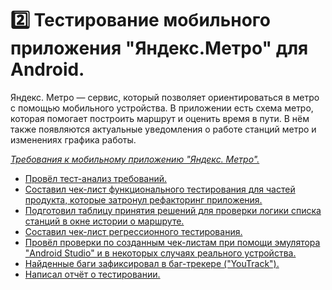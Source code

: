 # 2️⃣ Тестирование мобильного приложения "Яндекс.Метро" для Android.
Яндекс. Метро — сервис, который позволяет ориентироваться в метро с помощью мобильного устройства. В приложении есть схема метро, которая помогает построить маршрут и оценить время в пути. 
В нём также появляются актуальные уведомления о работе станций метро и изменениях графика работы.

<a href="https://drive.google.com/file/d/1_cafC8fnOtM5RFcgGzMxykP9QmCU_v96/view?usp=drive_link">_Требования к мобильному приложению "Яндекс. Метро"._

* Провёл тест-анализ требований.
* Составил чек-лист функционального тестирования для частей продукта, которые затронул рефакторинг приложения.
* Подготовил таблицу принятия решений для проверки логики списка станций в окне истории о маршруте.
* Составил чек-лист регрессионного тестирования.
* Провёл проверки по созданным чек-листам при помощи эмулятора "Android Studio" и в некоторых случаях реального устройства. 
* Найденные баги зафиксировал в баг-трекере ("YouTrack").
* Написал отчёт о тестировании.
